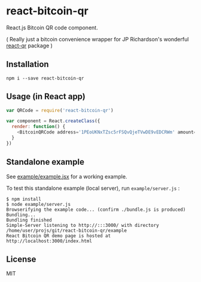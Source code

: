 # react-bitcoin-qr

React.js Bitcoin QR code component.

( Really just a bitcoin convenience wrapper for JP Richardson's wonderful [react-qr](https://github.com/jprichardson/react-qr) package )

## Installation

    npm i --save react-bitcoin-qr


## Usage (in React app)

```js
var QRCode = require('react-bitcoin-qr')

var component = React.createClass({
  render: function() {
    <BitcoinQRCode address='1PEoUKNxTZsc5rFSQvQjeTVwDE9vEDCRWm' amount='100000' message='One hundred thousand satoshi (1 mBTC) donation to BitGive' />
  }
})
```

## Standalone example

See [example/example.jsx](example/example.jsx) for a working example. 

To test this standalone example (local server), run `example/server.js` :

```
$ npm install
$ node example/server.js
Browserifying the example code... (confirm ./bundle.js is produced)
Bundling...
Bundling finished
Simple-Server listening to http://:::3000/ with directory /home/user/projs/git/react-bitcoin-qr/example
React Bitcoin QR demo page is hosted at http://localhost:3000/index.html
```

## License

MIT
